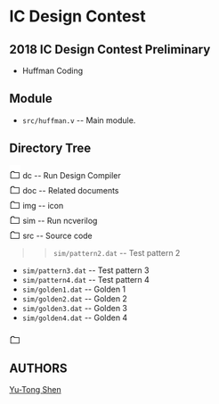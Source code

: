 # IC Design Contest

## 2018 IC Design Contest Preliminary
- Huffman Coding

## Module
- `src/huffman.v` -- Main module.

## Directory Tree
![dir_pic](img/dir_pic.png) dc -- Run Design Compiler<br>
![dir_pic](img/dir_pic.png) doc -- Related documents<br>
![dir_pic](img/dir_pic.png) img -- icon<br>
![dir_pic](img/dir_pic.png) sim -- Run ncverilog<br>
![dir_pic](img/dir_pic.png) src -- Source code<br>
>> `sim/pattern2.dat` -- Test pattern 2
- `sim/pattern3.dat` -- Test pattern 3
- `sim/pattern4.dat` -- Test pattern 4
- `sim/golden1.dat` -- Golden 1
- `sim/golden2.dat` -- Golden 2
- `sim/golden3.dat` -- Golden 3
- `sim/golden4.dat` -- Golden 4

![dir_pic](img/dir_pic.png)

## AUTHORS
[Yu-Tong Shen](https://github.com/yutongshen/)
